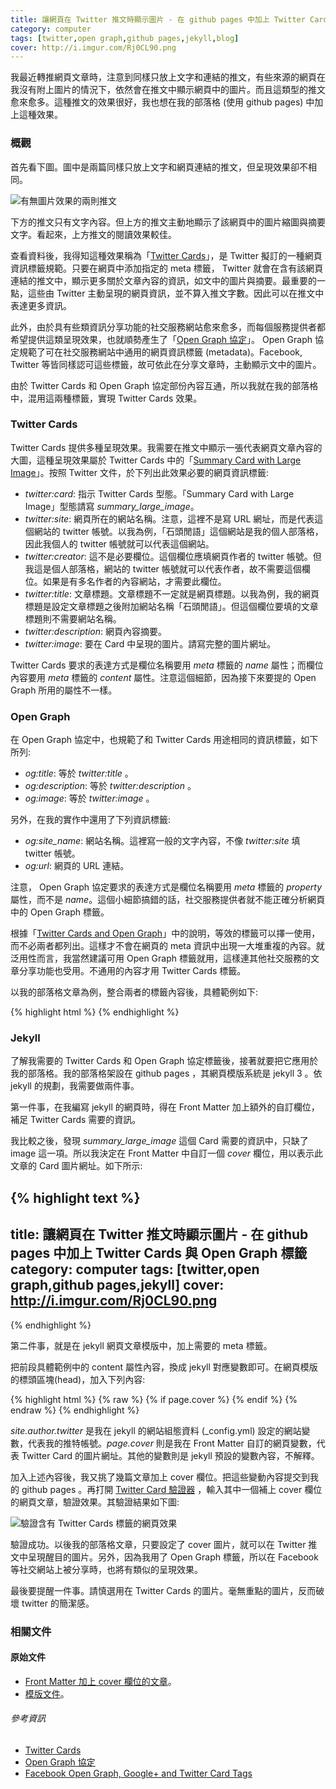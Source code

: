 ```yaml
---
title: 讓網頁在 Twitter 推文時顯示圖片 - 在 github pages 中加上 Twitter Cards 與 Open Graph 標籤
category: computer
tags: [twitter,open graph,github pages,jekyll,blog]
cover: http://i.imgur.com/Rj0CL90.png
---
```


我最近轉推網頁文章時，注意到同樣只放上文字和連結的推文，有些來源的網頁在我沒有附上圖片的情況下，依然會在推文中顯示網頁中的圖片。而且這類型的推文愈來愈多。這種推文的效果很好，我也想在我的部落格 (使用 github pages) 中加上這種效果。

### 概觀

首先看下圖。圖中是兩篇同樣只放上文字和網頁連結的推文，但呈現效果卻不相同。

![有無圖片效果的兩則推文](http://i.imgur.com/96P0rzr.png)

下方的推文只有文字內容。但上方的推文主動地顯示了該網頁中的圖片縮圖與摘要文字。看起來，上方推文的閱讀效果較佳。

<!--more-->

查看資料後，我得知這種效果稱為「[Twitter Cards](https://dev.twitter.com/cards/overview)」，是 Twitter 擬訂的一種網頁資訊標籤規範。只要在網頁中添加指定的 meta 標籤， Twitter 就會在含有該網頁連結的推文中，顯示更多關於文章內容的資訊，如文中的圖片與摘要。最重要的一點，這些由 Twitter 主動呈現的網頁資訊，並不算入推文字數。因此可以在推文中表達更多資訊。

此外，由於具有些類資訊分享功能的社交服務網站愈來愈多，而每個服務提供者都希望提供這類呈現效果，也就順勢產生了「[Open Graph 協定](http://ogp.me/)」。 Open Graph 協定規範了可在社交服務網站中通用的網頁資訊標籤 (metadata)。Facebook, Twitter 等皆同樣認可這些標籤，故可依此在分享文章時，主動顯示文中的圖片。

由於 Twitter Cards 和 Open Graph 協定部份內容互通，所以我就在我的部落格中，混用這兩種標籤，實現 Twitter Cards 效果。

### Twitter Cards

Twitter Cards 提供多種呈現效果。我需要在推文中顯示一張代表網頁文章內容的大圖，這種呈現效果屬於 Twitter Cards 中的「[Summary Card with Large Image](https://dev.twitter.com/cards/types/summary-large-image)」。按照 Twitter 文件，於下列出此效果必要的網頁資訊標籤:

* <dfn>twitter:card</dfn>: 指示 Twitter Cards 型態。「Summary Card with Large Image」型態請寫 <dfn>summary_large_image</dfn>。
* <dfn>twitter:site</dfn>: 網頁所在的網站名稱。注意，這裡不是寫 URL 網址，而是代表這個網站的 twitter 帳號。以我為例，「石頭閒語」這個網站是我的個人部落格，因此我個人的 twitter 帳號就可以代表這個網站。
* <dfn>twitter:creator</dfn>: 這不是必要欄位。這個欄位應填網頁作者的 twitter 帳號。但我這是個人部落格，網站的 twitter 帳號就可以代表作者，故不需要這個欄位。如果是有多名作者的內容網站，才需要此欄位。
* <dfn>twitter:title</dfn>: 文章標題。文章標題不一定就是網頁標題。以我為例，我的網頁標題是設定文章標題之後附加網站名稱「石頭閒語」。但這個欄位要填的文章標題則不需要網站名稱。
* <dfn>twitter:description</dfn>: 網頁內容摘要。
* <dfn>twitter:image</dfn>: 要在 Card 中呈現的圖片。請寫完整的圖片網址。

Twitter Cards 要求的表達方式是欄位名稱要用 <dfn>meta</dfn> 標籤的 <dfn>name</dfn> 屬性；而欄位內容要用 <dfn>meta</dfn> 標籤的 <dfn>content</dfn> 屬性。注意這個細節，因為接下來要提的 Open Graph 所用的屬性不一樣。

### Open Graph

在 Open Graph 協定中，也規範了和 Twitter Cards 用途相同的資訊標籤，如下所列:

* <dfn>og:title</dfn>: 等於 <dfn>twitter:title</dfn> 。
* <dfn>og:description</dfn>: 等於 <dfn>twitter:description</dfn> 。
* <dfn>og:image</dfn>: 等於 <dfn>twitter:image</dfn> 。

另外，在我的實作中還用了下列資訊標籤:

* <dfn>og:site_name</dfn>: 網站名稱。這裡寫一般的文字內容，不像 <dfn>twitter:site</dfn> 填 twitter 帳號。
* <dfn>og:url</dfn>: 網頁的 URL 連結。

注意， Open Graph 協定要求的表達方式是欄位名稱要用 <dfn>meta</dfn> 標籤的 <dfn>property</dfn> 屬性，而不是 <dfn>name</dfn>。這個小細節搞錯的話，社交服務提供者就不能正確分析網頁中的 Open Graph 標籤。

根據「[Twitter Cards and Open Graph](https://dev.twitter.com/cards/getting-started#opengraph)」中的說明，等效的標籤可以擇一使用，而不必兩者都列出。這樣才不會在網頁的 meta 資訊中出現一大堆重複的內容。就泛用性而言，我當然建議可用 Open Graph 標籤就用，這樣連其他社交服務的文章分享功能也受用。不通用的內容才用 Twitter Cards 標籤。

以我的部落格文章為例，整合兩者的標籤內容後，具體範例如下:

{% highlight html %}
<meta name="twitter:card" content="summary_large_image">
<meta name="twitter:site" content="@tw_rocksaying">
<meta property="og:site_name" content="石頭閒語">
<meta property="og:title" content="文章標題">
<meta property="og:image" content="http://i.imgur.com/Rj0CL90.png">
<meta property="og:description" content="摘要，bala bala.">
{% endhighlight %}

### Jekyll

了解我需要的 Twitter Cards 和 Open Graph 協定標籤後，接著就要把它應用於我的部落格。我的部落格架設在 github pages ，其網頁模版系統是 jekyll 3 。依 jekyll 的規劃，我需要做兩件事。

第一件事，在我編寫 jekyll 的網頁時，得在 Front Matter 加上額外的自訂欄位，補足 Twitter Cards 需要的資訊。

我比較之後，發現 <dfn>summary_large_image</dfn> 這個 Card 需要的資訊中，只缺了 image 這一項。所以我決定在 Front Matter 中自訂一個 <dfn>cover</dfn> 欄位，用以表示此文章的 Card 圖片網址。如下所示:

{% highlight text %}
---
title: 讓網頁在 Twitter 推文時顯示圖片 - 在 github pages 中加上 Twitter Cards 與 Open Graph 標籤
category: computer
tags: [twitter,open graph,github pages,jekyll]
cover: http://i.imgur.com/Rj0CL90.png
---
{% endhighlight %}

第二件事，就是在 jekyll 網頁文章模版中，加上需要的 meta 標籤。

把前段具體範例中的 content 屬性內容，換成 jekyll 對應變數即可。在網頁模版的標頭區塊(head)，加入下列內容:

{% highlight html %}
{% raw %}
{% if page.cover %}
<meta name="twitter:card" content="summary_large_image">
<meta name="twitter:site" content="@{{ site.author.twitter }}">
<meta property="og:site_name" content="{{ site.name }}">
<meta property="og:title" content="{{ page.title }}">
<meta property="og:url" content="http://{{ site.url }}{{ site.baseurl }}{{ page.url }}">
<meta property="og:image" content="{{ page.cover }}">
<meta property="og:description" content="{{ page.excerpt | strip_html | strip_newlines }}">
{% endif %}
{% endraw %}
{% endhighlight %}

<var>site.author.twitter</var> 是我在 jekyll 的網站組態資料 (_config.yml) 設定的網站變數，代表我的推特帳號。<var>page.cover</var> 則是我在 Front Matter 自訂的網頁變數，代表 Twitter Card 的圖片網址。其他的變數則是 jekyll 預設的變數內容，不解釋。

加入上述內容後，我又挑了幾篇文章加上 cover 欄位。把這些變動內容提交到我的 github pages 。再打開 [Twitter Card 驗證器](https://cards-dev.twitter.com/validator) ，輸入其中一個補上 cover 欄位的網頁文章，驗證效果。其驗證結果如下圖:

![驗證含有 Twitter Cards 標籤的網頁效果](http://i.imgur.com/Rj0CL90.png)

驗證成功。以後我的部落格文章，只要設定了 cover 圖片，就可以在 Twitter 推文中呈現醒目的圖片。另外，因為我用了 Open Graph 標籤，所以在 Facebook 等社交網站上被分享時，也將有類似的呈現效果。

最後要提醒一件事。請慎選用在 Twitter Cards 的圖片。毫無重點的圖片，反而破壞 twitter 的簡潔感。

### 相關文件

#### 原始文件

* [Front Matter 加上 cover 欄位的文章](https://raw.githubusercontent.com/rocksaying/rocksaying.github.io/master/_posts/2016-02-03-Sansui_AU-X901.md)。
* [模版文件](https://github.com/rocksaying/rocksaying.github.io/blob/master/_includes/meta.html)。

###### 參考資訊

* [Twitter Cards](https://dev.twitter.com/cards/overview)
* [Open Graph 協定](http://ogp.me/)
* [Facebook Open Graph, Google+ and Twitter Card Tags](https://wordpress.org/plugins/wonderm00ns-simple-facebook-open-graph-tags/)
